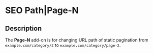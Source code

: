 # SEO Path|Page-N

## Description
The **Page-N** add-on is for changing URL path of static pagination from `example.com/category/2` to `example.com/category/page-2`.

